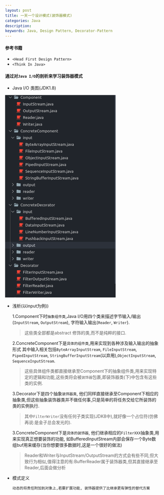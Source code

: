 ```yaml
---
layout: post
title: 一天一个设计模式(装饰器模式)
categories: Java
description: 
keywords: Java, Design Pattern, Decorator-Pattern
---
```


#### 参考书籍

- `<Head First Design Pattern>`  
- `<Think In Java>`

#### 通过对`Java I/O`的剖析来学习装饰器模式

- Java I/O 类图(JDK1.8)

![Java I/O](/images/posts/java/img_java_io.png)

- 浅析(以input为例))

    1.Component下时`抽象组件类`,Java I/O用四个类来描述字节输入/输出(`InputStream`, `OutputStream`), 字符输入输出(`Reader`, `Writer`).
    > 这些类全部都是abstract 修饰的类,而不是纯粹的接口.

    2.ConcreteComponent下是`具体的组件类`,用来实现到各种涉及输入输出的抽象形式
    其中输入相关包括`ByteArrayInputStream`, `FileInputStream`, `PipedInputStream`, `StringBufferInputStream`(以弃用),`ObjectInputStream`, `SequenceInputStream`.
    > 这些具体组件类都直接继承至Component下的抽象组件类,用来实现特定的逻辑和功能,这些类将会被`装饰器`包裹,即装饰器类(下)中包含有这些类的实例.

    3.Decorator下是四个抽象`装饰器类`, 他们同样直接继承至Component下相应的抽象类,但这些抽象装饰器类并不做任何事,只是简单的将任务交给它所装饰的类的实例执行.
    > 其中`FilterWriter`没有任何子类实现(JDK8中),就好像一个占位符(仿佛再说:是金子总会发光的).

    3.ConcreteComponent下是`具体的装饰器`, 他们继承相应的`FilterXXX`抽象类,用来实现真正想要装饰的功能, 如BufferedInputStream内部会保存一个Byte数组buf用来缓存(当你想要很多数据时,这是一个很好的做法)
    > Reader和Writer与InputStream/OutputStream的方式会有些不同,但大致行为相似,值得注意的有:BufferReader属于装饰器类,但其直接继承至Reader,后面会做分析

- 模式定义

    `动态的将责任附加到对象上,若要扩展功能, 装饰器提供了比继承更有弹性的替代方案`